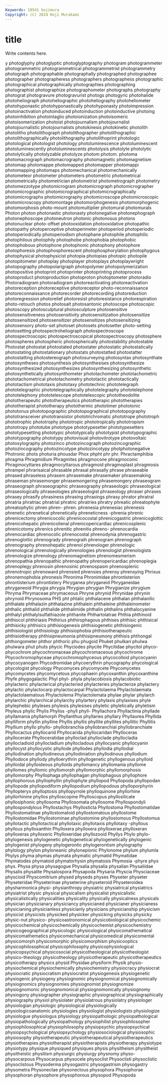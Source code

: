 ```yaml
---
Keywords: 18541 kojimura
Copyright: (C) 2024 Koji Murakami
---
```


# title

Write contents here.



y photoglyphy photoglyptic photoglyptography photogram
photogrammeter photogrammetric photogrammetrical photogrammetrist photogrammetry photograph photographable photographally photographed photographee
photographer photographeress photographers photographess photographic photographical photographically photographies photographing photographist
photographize photographometer photographs photography photograt photogravure photogravurist photogs photogyric photohalide
photoheliograph photoheliographic photoheliography photoheliometer photohyponastic photohyponastically photohyponasty photoimpression photoinactivation photoinduced
photoinduction photoinductive photoing photoinhibition photointaglio photoionization photoisomeric photoisomerization photoist photojournalism
photojournalist photojournalistic photojournalists photokinesis photokinetic photolith photolitho photolithograph photolithographer photolithographic
photolithographically photolithography photolithoprint photologic photological photologist photology photoluminescence photoluminescent photoluminescently
photoluminescents photolysis photolyte photolytic photolytically photolyzable photolyze photom photom. photoma
photomacrograph photomacrography photomagnetic photomagnetism photomap photomappe photomapped photomapper photomappi photomapping
photomaps photomechanical photomechanically photometeor photometer photometers photometric photometrical photometrically photometrician
photometrist photometrograph photometry photomezzotype photomicrogram photomicrograph photomicrographer photomicrographic photomicrographical photomicrographically
photomicrographs photomicrography photomicroscope photomicroscopic photomicroscopy photomontage photomorphogenesis photomorphogenic photomorphosis photo-mount
photomultiplier photomural photomurals Photon photon photonastic photonasty photonegative photonephograph photonephoscope
photoneutron photonic photonosus photons photonuclear photo-offset photooxidation photooxidative photopathic photopathy
photoperceptive photoperimeter photoperiod photoperiodic photoperiodically photoperiodism photophane photophile photophilic photophilous
photophily photophobe photophobia photophobic photophobous photophone photophonic photophony photophore photophoresis
photophosphorescent photophosphorylation photophygous photophysical photophysicist photopia photopias photopic photopile photopitometer
photoplay photoplayer photoplays photoplaywright photopography photopolarigraph photopolymer photopolymerization photopositive photoprint
photoprinter photoprinting photoprocess photoproduct photoproduction photoproton photoptometer photoradio Photoradiogram photoradiogram
photoreactivating photoreactivation photoreception photoreceptive photoreceptor photo-reconnaissance photoreconnaissance photorecorder photorecording photoreduction
photoregression photorelief photoresist photoresistance photorespiration photo-retouch photos photosalt photosantonic photoscope
photoscopic photoscopy photosculptural photosculpture photosensitive photosensitiveness photosensitivity photosensitization photosensitize photosensitized
photosensitizer photosensitizes photosensitizing photosensory photo-set photoset photosets photosetter photo-setting photosetting
photospectroheliograph photospectroscope photospectroscopic photospectroscopical photospectroscopy photosphere photospheres photospheric photospherically photostability
photostable Photostat photostat photostated photostater photostatic photostatically photostating photostationary photostats
photostatted photostatter photostatting photostereograph photosurveying photosyntax photosynthate photosyntheses photosynthesis photosynthesises
photosynthesize photosynthesized photosynthesizes photosynthesizing photosynthetic photosynthetically photosynthometer phototachometer phototachometric phototachometrical
phototachometry phototactic phototactically phototactism phototaxis phototaxy phototechnic phototelegraph phototelegraphic phototelegraphically
phototelegraphy phototelephone phototelephony phototelescope phototelescopic phototheodolite phototherapeutic phototherapeutics phototherapic phototherapies
phototherapist phototherapy photothermic phototimer phototonic phototonus phototopographic phototopographical phototopography phototransceiver
phototransistor phototrichromatic phototrope phototroph phototrophic phototrophy phototropic phototropically phototropism phototropy
phototube phototype phototypesetter phototypesetters phototypesetting phototypic phototypically phototypist phototypographic phototypography
phototypy photovisual photovitrotype photovoltaic photoxylography photozinco photozincograph photozincographic photozincography photozincotype
photozincotypy photphotonegative Photronic phots photuria phousdar Phox phpht phr phr.
Phractamphibia phragma Phragmidium Phragmites phragmocone phragmoconic Phragmocyttares phragmocyttarous phragmoid phragmoplast
phragmosis phrampel phrarisaical phrasable phrasal phrasally phrase phraseable phrased phraseless
phrasem phrasemake phrasemaker phrasemaking phraseman phrasemonger phrasemongering phrasemongery phraseogram phraseograph
phraseographic phraseography phraseologic phraseological phraseologically phraseologies phraseologist phraseology phraser phrases
phrasey phrasify phrasiness phrasing phrasings phrasy phrator phratral phratria phratriac
phratrial phratric phratries phratry phreatic phreatophyte phreatophytic phren phren- phren.
phrenesia phrenesiac phrenesis phrenetic phrenetical phrenetically phreneticness -phrenia phrenic phrenicectomy
phrenicocolic phrenicocostal phrenicogastric phrenicoglottic phrenicohepatic phrenicolienal phrenicopericardiac phrenicosplenic phrenicotomy phrenics
phrenitic phrenitis phreno- phrenocardia phrenocardiac phrenocolic phrenocostal phrenodynia phrenogastric phrenoglottic
phrenogrady phrenograih phrenogram phrenograph phrenography phrenohepatic phrenol phrenologer phrenologic phrenological
phrenologically phrenologies phrenologist phrenologists phrenologize phrenology phrenomagnetism phrenomesmerism phrenopathia phrenopathic
phrenopathy phrenopericardiac phrenoplegia phrenoplegy phrenosin phrenosinic phrenospasm phrenosplenic phrenotropic phrenoward
phrensied phrensies phrensy phrensying Phrixus phronemophobia phronesis Phronima Phronimidae phrontisterion
phrontisterium phrontistery Phryganea phryganeid Phryganeidae phryganeoid Phrygia phrygia Phrygian phrygian
Phrygianize phrygium Phryma Phrymaceae phrymaceous Phryne phrynid Phrynidae phrynin phrynoid
Phrynosoma PHS pht phtalic phthalacene phthalan phthalanilic phthalate phthalazin phthalazine
phthalein phthaleine phthaleinometer phthalic phthalid phthalide phthalimide phthalin phthalins phthalocyanine
phthalyl phthalylsulfathiazole phthanite Phthartolatrae Phthia phthinoid phthiocol phthiriasis Phthirius phthirophagous
phthises phthisic phthisical phthisicky phthisics phthisiogenesis phthisiogenetic phthisiogenic phthisiologist phthisiology
phthisiophobia phthisiotherapeutic phthisiotherapy phthisipneumonia phthisipneumony phthisis phthongal phthongometer phthor phthoric
phu phugoid Phuket phulkari phulwa phulwara phut phuts phycic Phyciodes
phycite Phycitidae phycitol phyco- phycochrom phycochromaceae phycochromaceous phycochrome Phycochromophyceae phycochromophyceous
phycocolloid phycocyanin phycocyanogen Phycodromidae phycoerythrin phycography phycological phycologist phycology Phycomyces
phycomycete Phycomycetes phycomycetes phycomycetous phycophaein phycoxanthin phycoxanthine Phyfe phygogalactic Phyl
phyl- phyla phylacobiosis phylacobiotic phylacteric phylacterical phylacteried phylacteries phylacterize phylactery
phylactic phylactocarp phylactocarpal Phylactolaema Phylactolaemata phylactolaematous Phylactolema Phylactolemata phylae phylar
phylarch phylarchic phylarchical phylarchy phylartery phylaxis phylaxises phyle phylephebic phyleses
phylesis phylesises phyletic phyletically phyletism Phyleus phylic Phylis Phyliss -phyll
phyll- Phyllachora Phyllactinia phyllade phyllamania phyllamorph Phyllanthus phyllaries phyllary Phyllaurea
Phyllida phylliform phyllin phylline Phyllis phyllis phyllite phyllites phyllitic Phyllitis
Phyllium phyllo phyllo- phyllobranchia phyllobranchial phyllobranchiate Phyllocactus phyllocarid Phyllocarida phyllocaridan
Phylloceras phyllocerate Phylloceratidae phylloclad phylloclade phyllocladia phyllocladioid phyllocladium phyllocladous phyllocyanic
phyllocyanin phyllocyst phyllocystic phyllode phyllodes phyllodia phyllodial phyllodination phyllodineous phyllodiniation
phyllodinous phyllodium Phyllodoce phyllody phylloerythrin phyllogenetic phyllogenous phylloid phylloidal phylloideous
phylloids phyllomancy phyllomania phyllome phyllomes phyllomic phyllomorph phyllomorphic phyllomorphosis phyllomorphy
Phyllophaga phyllophagan phyllophagous phyllophore phyllophorous phyllophyllin phyllophyte phyllopod Phyllopoda phyllopodan
phyllopode phyllopodiform phyllopodium phyllopodous phylloporphyrin Phyllopteryx phylloptosis phyllopyrrole phylloquinone phyllorhine
phyllorhinine phyllos phylloscopine Phylloscopus phyllosilicate phyllosiphonic phyllosoma Phyllosomata phyllosome Phyllospondyli
phyllospondylous Phyllostachys Phyllosticta Phyllostoma Phyllostomatidae Phyllostomatinae phyllostomatoid phyllostomatous phyllostome Phyllostomidae
Phyllostominae phyllostomine phyllostomous Phyllostomus phyllotactic phyllotactical phyllotaxic phyllotaxis phyllotaxy -phyllous
phyllous phylloxanthin Phylloxera phylloxera phylloxerae phylloxeran phylloxeras phylloxeric Phylloxeridae phyllozooid
Phyllys Phylo phylo- phylogenesis phylogenetic phylogenetical phylogenetically phylogenic phylogenist phylogeny
phylogerontic phylogerontism phylography phylology phylon phyloneanic phylonepionic Phylonome phylum phylumla
Phylys phyma phymas phymata phymatic phymatid Phymatidae Phymatodes phymatoid phymatorhysin
phymatosis Phymosia -phyre phys phys. Physa physa physagogue Physalia physalia
physalian Physaliidae Physalis physalite Physalospora Physapoda Physaria Physcia Physciaceae physcioid
Physcomitrium physed physeds physes Physeter physeter Physeteridae Physeterinae physeterine physeteroid
Physeteroidea physharmonica physi- physianthropy physiatric physiatrical physiatrics physiatrist physic physical
physicalism physicalist physicalistic physicalistically physicalities physicality physically physicalness physicals physician
physicianary physiciancy physicianed physicianer physicianess physicianing physicianless physicianly physicians physicianship
physicism physicist physicists physicked physicker physicking physicks physicky physic-nut physico-
physicoastronomical physicobiological physicochemic physicochemical physicochemically physicochemist physicochemistry physicogeographical physicologic physicological
physicomathematical physicomathematics physicomechanical physicomedical physicomental physicomorph physicomorphic physicomorphism physicooptics physicophilosophical
physicophilosophy physicophysiological physicopsychical physicosocial physicotheological physicotheologist physico-theology physicotheology physicotherapeutic physicotherapeutics
physicotherapy physics physid Physidae physiform Physik physio- physiochemical physiochemically physiochemistry
physiocracy physiocrat physiocratic physiocratism physiocratist physiogenesis physiogenetic physiogenic physiogeny physiognomic
physiognomical physiognomically physiognomics physiognomies physiognomist physiognomize physiognomonic physiognomonical physiognomonically physiognomy
physiogony physiographer physiographic physiographical physiographically physiography physiol physiolater physiolatrous physiolatry
physiologer physiologian physiologic physiological physiologically physiologicoanatomic physiologies physiologist physiologists physiologize
physiologue physiologus physiology physiopathologic physiopathological physiopathologically physiopathology physiophilist physiophilosopher physiophilosophical
physiophilosophy physiopsychic physiopsychical physiopsychological physiopsychology physiosociological physiosophic physiosophy physiotherapeutic physiotherapeutical
physiotherapeutics physiotherapies physiotherapist physiotherapists physiotherapy physiotype physiotypy physique physiqued physiques
physis physitheism physitheist physitheistic physitism physiurgic physiurgy physnomy physo- physocarpous
Physocarpus physocele physoclist Physoclisti physoclistic physoclistous Physoderma physogastric physogastrism physogastry
physometra Physonectae physonectous physophora Physophorae physophoran physophore physophorous physopod Physopoda
